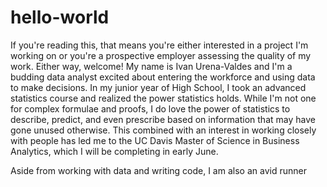 # hello-world

If you're reading this, that means you're either interested in a project I'm working on or you're a prospective employer assessing the quality of my work. Either way, welcome! My name is Ivan Urena-Valdes and I'm a budding data analyst excited about entering the workforce and using data to make decisions. In my junior year of High School, I took an advanced statistics course and realized the power statistics holds. While I'm not one for complex formulae and proofs, I do love the power of statistics to describe, predict, and even prescribe based on information that may have gone unused otherwise. This combined with an interest in working closely with people has led me to the UC Davis Master of Science in Business Analytics, which I will be completing in early June. 

Aside from working with data and writing code, I am also an avid runner
